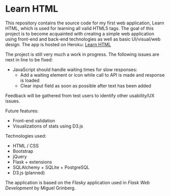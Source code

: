 Learn HTML
==========

This repository contains the source code for my first web application, Learn HTML, which is used for learning all valid HTML5 tags. The goal of this project is to become acquainted with creating a simple web application using front-end and back-end technologies as well as basic UI/visual/web design. The app is hosted on Heroku: [Learn HTML](https://learn-html.herokuapp.com)

The project is still very much a work in progress. The following issues are next in line to be fixed:

- JavaScript should handle waiting times for slow responses:
    - Add a waiting element or icon while call to API is made and response is loaded
    - Clear input field as soon as possible after text has been added


Feedback will be gathered from test users to identify other usability/UX issues.


Future features:
- Front-end validation
- Visualizations of stats using D3.js


Technologies used:
- HTML / CSS
- Bootstrap
- jQuery
- Flask + extensions
- SQLAlchemy + SQLite + PostgreSQL
- D3.js (planned)


The application is based on the _Flasky_ application used in _Flask Web Development_ by Miguel Grinberg.
